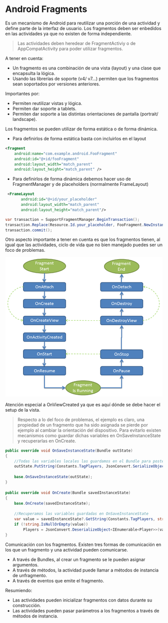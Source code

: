 # Android Fragments
Es un mecanismo de Android para reutilizar una porción de una actividad y define parte de la interfaz de usuario. Los fragmentos deben ser enbedidos en las actividades ya que no existen de forma independiente.
> Las actividades deben heredear de FragmentActiviy o de AppCompatActivity para poder utilizar fragmentos.

A tener en cuenta:

* Un fragmento es una combinación de una vista (layout) y una clase que encapsulta la lógica.
* Usando las librerías de soporte (v4/ v7...) permiten que los fragmentos sean soportados por versiones anteriores.

Importantes por:

* Permiten reutilizar vistas y lógica.
* Permiten dar soporte a tablets.
* Permiten dar soporte a las distintas orientaciones de pantalla (portrait/ landscape).

Los fragmentos se pueden utilizar de forma estática o de forma dinámica.

* Para definirlos de forma estática basta con incluirlos en el layout
```xml
<fragment
    android:name="com.example.android.FooFragment"
    android:id="@+id/fooFragment"
    android:layout_width="match_parent" 
    android:layout_height="match_parent" />
```
* Para definirlos de forma dinámica debemos hacer uso de FragmentManager y de placeholders (normalmente FrameLayout)
```xml
 <FrameLayout
       android:id="@+id/your_placeholder"
       android:layout_width="match_parent"
       android:layout_height="match_parent"/>
```
```csharp
var transaction = SupportFragmentManager.BeginTransaction();
transaction.Replace(Resource.Id.your_placeholder, FooFragment.NewInstance());
transaction.commit();
```
Otro aspecto importante a tener en cuenta es que los fragmentos tienen, al igual que las actividades, ciclo de vida que no bien manejado puedes ser un foco de problemas.

![Ciclo de vida de un fragmento](fragment-life-cycle.png "Ciclo de vida de un fragmento")

Atención especial a OnViewCreated ya que es aquí dónde se debe hacer el setup de la vista.

> Respecto a lo del foco de problemas, el ejemplo es claro, una propiedad de un fragmento que ha sido asignada se pierde por ejemplo al cambiar la orientación del dispositivo. Para evitarlo existen mecanismos como guardar dichas variables en OnSaveInstanceState y recuperarlas en OnCreate.

```csharp
public override void OnSaveInstanceState(Bundle outState)
{
    //Todas las variables locales las guardamos en el Bundle para posteriormente recuperarla en el OnCreate
    outState.PutString(Constants.TagPlayers, JsonConvert.SerializeObject(Players));

    base.OnSaveInstanceState(outState);
}

public override void OnCreate(Bundle savedInstanceState)
{
    base.OnCreate(savedInstanceState);

    //Recuperamos las variables guardadas en OnSaveInstanceState
    var value = savedInstanceState?.GetString(Constants.TagPlayers, string.Empty);
    if (!string.IsNullOrEmpty(value))
        Players = JsonConvert.DeserializeObject<IEnumerable<Player>>(value);
}
```
Comunicación con los fragmentos. Existen tres formas de comunicación en los que un fragmento y una actividad pueden comunicarse.
    
* A través de Bundles, al crear un fragmento se le pueden asignar argumentos.
* A través de métodos, la actividad puede llamar a métodos de instancia de unfragmento.
* A través de eventos que emite el fragmento.

Resumiendo:

* Las actividades pueden inicializar fragmentos con datos durante su construcción.
* Las actividades pueden pasar parámetros a los fragmentos a través de métodos de instancia.
